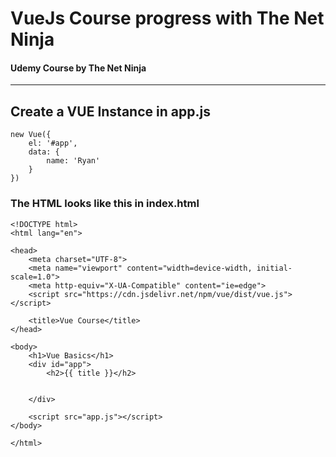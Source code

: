 # VueJs Course progress with The Net Ninja
#### Udemy Course by The Net Ninja
___


## Create a VUE Instance in app.js

```
new Vue({
    el: '#app',
    data: {
        name: 'Ryan'
    }
})
```

### The HTML looks like this in index.html

```
<!DOCTYPE html>
<html lang="en">

<head>
    <meta charset="UTF-8">
    <meta name="viewport" content="width=device-width, initial-scale=1.0">
    <meta http-equiv="X-UA-Compatible" content="ie=edge">
    <script src="https://cdn.jsdelivr.net/npm/vue/dist/vue.js"></script>
  
    <title>Vue Course</title>
</head>

<body>
    <h1>Vue Basics</h1>
    <div id="app">
        <h2>{{ title }}</h2>
        

    </div>

    <script src="app.js"></script>
</body>

</html>
```